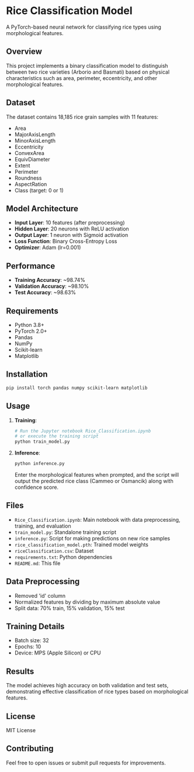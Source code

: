 # Rice Classification Model

A PyTorch-based neural network for classifying rice types using morphological features.

## Overview

This project implements a binary classification model to distinguish between two rice varieties (Arborio and Basmati) based on physical characteristics such as area, perimeter, eccentricity, and other morphological features.

## Dataset

The dataset contains 18,185 rice grain samples with 11 features:
- Area
- MajorAxisLength
- MinorAxisLength
- Eccentricity
- ConvexArea
- EquivDiameter
- Extent
- Perimeter
- Roundness
- AspectRation
- Class (target: 0 or 1)

## Model Architecture

- **Input Layer**: 10 features (after preprocessing)
- **Hidden Layer**: 20 neurons with ReLU activation
- **Output Layer**: 1 neuron with Sigmoid activation
- **Loss Function**: Binary Cross-Entropy Loss
- **Optimizer**: Adam (lr=0.001)

## Performance

- **Training Accuracy**: ~98.74%
- **Validation Accuracy**: ~98.10%
- **Test Accuracy**: ~98.63%

## Requirements

- Python 3.8+
- PyTorch 2.0+
- Pandas
- NumPy
- Scikit-learn
- Matplotlib

## Installation

```bash
pip install torch pandas numpy scikit-learn matplotlib
```

## Usage

1. **Training**:
   ```python
   # Run the Jupyter notebook Rice_Classification.ipynb
   # or execute the training script
   python train_model.py
   ```

2. **Inference**:
   ```python
   python inference.py
   ```
   Enter the morphological features when prompted, and the script will output the predicted rice class (Cammeo or Osmancik) along with confidence score.

## Files

- `Rice_Classification.ipynb`: Main notebook with data preprocessing, training, and evaluation
- `train_model.py`: Standalone training script
- `inference.py`: Script for making predictions on new rice samples
- `rice_classification_model.pth`: Trained model weights
- `riceClassification.csv`: Dataset
- `requirements.txt`: Python dependencies
- `README.md`: This file

## Data Preprocessing

- Removed 'id' column
- Normalized features by dividing by maximum absolute value
- Split data: 70% train, 15% validation, 15% test

## Training Details

- Batch size: 32
- Epochs: 10
- Device: MPS (Apple Silicon) or CPU

## Results

The model achieves high accuracy on both validation and test sets, demonstrating effective classification of rice types based on morphological features.

## License

MIT License

## Contributing

Feel free to open issues or submit pull requests for improvements.
